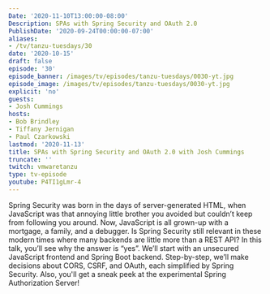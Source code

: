 ```yaml
---
Date: '2020-11-10T13:00:00-08:00'
Description: SPAs with Spring Security and OAuth 2.0
PublishDate: '2020-09-24T00:00:00-07:00'
aliases:
- /tv/tanzu-tuesdays/30
date: '2020-10-15'
draft: false
episode: '30'
episode_banner: /images/tv/episodes/tanzu-tuesdays/0030-yt.jpg
episode_image: /images/tv/episodes/tanzu-tuesdays/0030-yt.jpg
explicit: 'no'
guests:
- Josh Cummings
hosts:
- Bob Brindley
- Tiffany Jernigan
- Paul Czarkowski
lastmod: '2020-11-13'
title: SPAs with Spring Security and OAuth 2.0 with Josh Cummings
truncate: ''
twitch: vmwaretanzu
type: tv-episode
youtube: P4TI1gLmr-4
---
```


Spring Security was born in the days of server-generated HTML, when JavaScript was that annoying little brother you avoided but couldn’t keep from following you around. Now, JavaScript is all grown-up with a mortgage, a family, and a debugger. Is Spring Security still relevant in these modern times where many backends are little more than a REST API? In this talk, you’ll see why the answer is “yes”. We’ll start with an unsecured JavaScript frontend and Spring Boot backend. Step-by-step, we’ll make decisions about CORS, CSRF, and OAuth, each simplified by Spring Security. Also, you'll get a sneak peek at the experimental Spring Authorization Server!